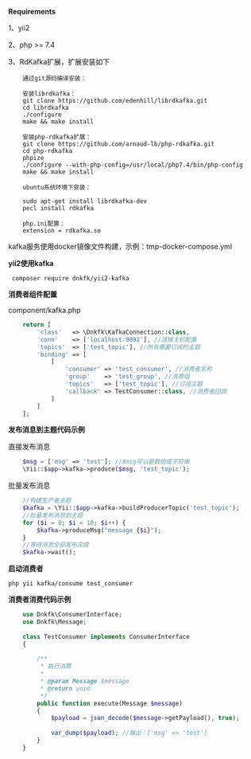 **Requirements**

1、yii2

2、php >= 7.4

3、RdKafka扩展，扩展安装如下 
````text
    通过git源码编译安装：

    安装librdkafka：
    git clone https://github.com/edenhill/librdkafka.git
    cd librdkafka
    ./configure
    make && make install
    
    安装php-rdkafka扩展：
    git clone https://github.com/arnaud-lb/php-rdkafka.git
    cd php-rdkafka
    phpize
    ./configure --with-php-config=/usr/local/php7.4/bin/php-config
    make && make install

    ubuntu系统环境下安装：

    sudo apt-get install librdkafka-dev
    pecl install rdkafka
    
    php.ini配置：
    extension = rdkafka.so
````
kafka服务使用docker镜像文件构建，示例：tmp-docker-compose.yml

**yii2使用kafka**

````text
 composer require dnkfk/yii2-kafka
 ````

**消费者组件配置**

component/kafka.php
````php
    return [
        'class'   => \Dnkfk\KafkaConnection::class,
        'conn'    => ['localhost:9092'], //连接主机配置
        'topics'  => ['test_topic'], //所有需要订阅的主题
        'binding' => [
            [
                'consumer' => 'test_consumer', //消费者名称
                'group'    => 'test_group', //消费组
                'topics'   => ['test_topic'], //订阅主题
                'callback' => TestConsumer::class, //消费者回调
            ]
        ]
    ];
````
**发布消息到主题代码示例**

直接发布消息
````php
    $msg = ['msg' => 'test']; //$msg可以是数组或字符串
    \Yii::$app->kafka->produce($msg, 'test_topic');
````
批量发布消息

````php
    //构建生产者主题
    $kafka = \Yii::$app->kafka->buildProducerTopic('test_topic');
    //批量发布消息到主题
    for ($i = 0; $i < 10; $i++) {
        $kafka->produceMsg("message {$i}");
    }
    //等待消息全部发布完成
    $kafka->wait();
````

**启动消费者**

````text
php yii kafka/consume test_consumer
````

**消费者消费代码示例**
````php
    use Dnkfk\ConsumerInterface;
    use Dnkfk\Message;
    
    class TestConsumer implements ConsumerInterface
    {
    
        /**
         * 执行消费
         *
         * @param Message $message
         * @return void
         */
        public function execute(Message $message)
        {
            $payload = json_decode($message->getPayload(), true);
    
            var_dump($payload); //输出：['msg' => 'test']
        }
    }
````
